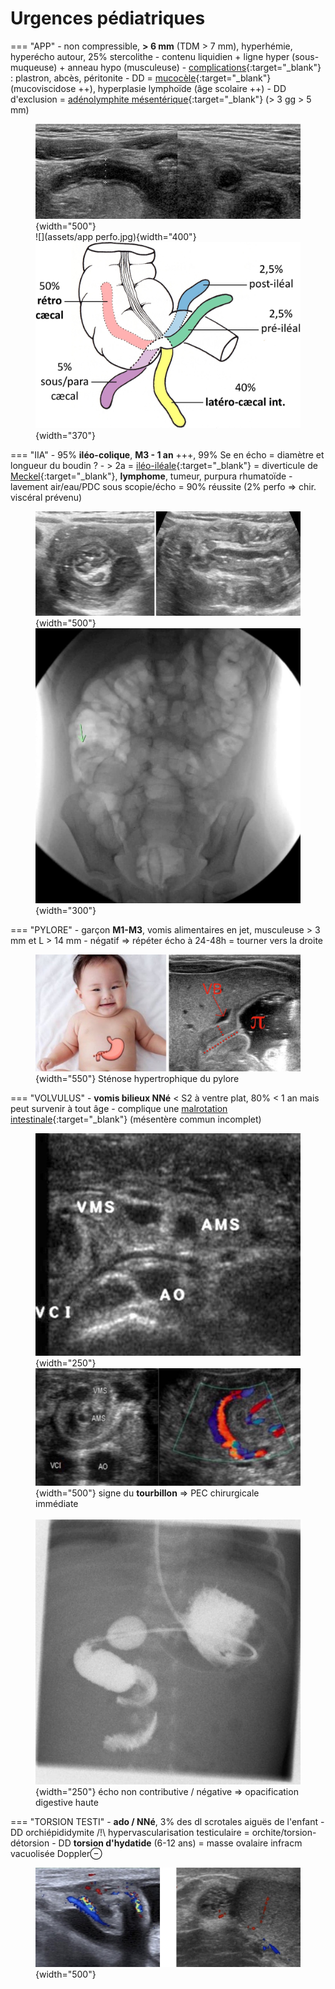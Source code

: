 # Urgences pédiatriques

=== "APP"
    - non compressible, **> 6 mm** (TDM > 7 mm), hyperhémie, hyperécho autour, 25% stercolithe
    - contenu liquidien + ligne hyper (sous-muqueuse) + anneau hypo (musculeuse)
    - [complications](https://www.lexipatho.fr/36-appendicite-aigue){:target="_blank"} : plastron, abcès, péritonite
    - DD = [mucocèle](https://radiopaedia.org/articles/appendiceal-mucocele-2){:target="_blank"} (mucoviscidose ++), hyperplasie lymphoïde (âge scolaire ++)
    - DD d'exclusion = [adénolymphite mésentérique](https://radiopaedia.org/articles/mesenteric-adenitis){:target="_blank"} (> 3 gg > 5 mm)
    <figure markdown="span">
        ![](assets/appendicite.jpg){width="500"}
        </br>
        ![](assets/app perfo.jpg){width="400"}
        </br>
        ![](assets/app.jpg){width="370"}
    </figure>
=== "IIA"
    - 95% **iléo-colique**, **M3 - 1 an** +++, 99% Se en écho = diamètre et longueur du boudin ?
    - &gt; 2a = [iléo-iléale](https://radiopaedia.org/articles/intussusception){:target="_blank"} = diverticule de [Meckel](https://radiopaedia.org/articles/meckel-diverticulum-3){:target="_blank"}, **lymphome**, tumeur, purpura rhumatoïde
    - lavement air/eau/PDC sous scopie/écho = 90% réussite (2% perfo => chir. viscéral prévenu)
    <figure markdown="span">
        ![](assets/IIA.jpg){width="500"}
        </br>
        ![](assets/lavement.jpg){width="300"}
    </figure>
=== "PYLORE"
    - garçon **M1-M3**, vomis alimentaires en jet, musculeuse > 3 mm et L > 14 mm
    - négatif => répéter écho à 24-48h = tourner vers la droite
    <figure markdown="span">
        ![](assets/pylore.jpg){width="550"}
        Sténose hypertrophique du pylore
    </figure>
=== "VOLVULUS"
    - **vomis bilieux NNé** < S2 à ventre plat, 80% < 1 an mais peut survenir à tout âge
    - complique une [malrotation intestinale](https://www.radeos.org/maladie/fiche-malrotation-intestinale-mesentere-commun_1266.html){:target="_blank"} (mésentère commun incomplet)
    <figure markdown="span">
        ![](assets/VMS.jpg){width="250"}
        </br>
        ![](assets/tourbillon.jpg){width="500"}
        signe du **tourbillon** => PEC chirurgicale immédiate
        </br></br>
        ![](assets/volvulus.jpg){width="250"}
        écho non contributive / négative => opacification digestive haute
    </figure>
=== "TORSION TESTI"
    - <b>ado / NNé</b>, 3% des dl scrotales aiguës de l'enfant
    - DD orchiépididymite /!\ hypervascularisation testiculaire = orchite/torsion-détorsion
    - DD <b>torsion d'hydatide</b> (6-12 ans) = masse ovalaire infracm vacuolisée Doppler⊖
    <figure markdown="span">
        ![](assets/testi.jpg){width="500"}
    </figure>